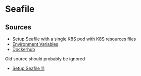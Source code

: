 # Seafile
## Sources
* [Setup Seafile with a single K8S pod with K8S resources files](https://manual.seafile.com/12.0/setup/k8s_single_node/#system-requirements)
* [Environment Variables](https://manual.seafile.com/12.0/config/env/)
* [Dockerhub](https://hub.docker.com/r/seafileltd/seafile-mc/tags)

Old source should probably be ignored
* [Setup Seafile 11](https://manual.seafile.com/11.0/deploy/deploy_with_k8s/)
